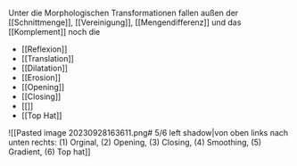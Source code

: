 Unter die Morphologischen Transformationen fallen außen der [[Schnittmenge]], [[Vereinigung]], [[Mengendifferenz]] und das [[Komplement]] noch die
- [[Reflexion]]
- [[Translation]]
- [[Dilatation]]
- [[Erosion]]
- [[Opening]]
- [[Closing]]
- [[]]
- [[Top Hat]]

![[Pasted image 20230928163611.png# 5/6 left shadow|von oben links nach unten rechts: (1) Orginal, (2) Opening, (3) Closing, (4) Smoothing, (5) Gradient, (6) Top hat]]